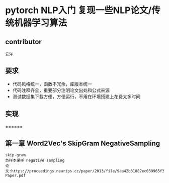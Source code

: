 # pytorch NLP入门  复现一些NLP论文/传统机器学习算法

## contributor
    安洋 
    
## 要求
- 代码风格统一，函数不冗余，库版本统一
- 代码注释齐全，重要部分注明论文出处和公式来源
- 测试数据集下载方便，方便运行，不用在环境搭建上花费太多时间


## 实现
======
## 第一章 Word2Vec's SkipGram NegativeSampling
    skip-gram
    负样本采样 negative sampling
    论文:https://proceedings.neurips.cc/paper/2013/file/9aa42b31882ec039965f3c4923ce901b-Paper.pdf
